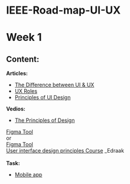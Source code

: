 # IEEE-Road-map-UI-UX

# Week 1 

## Content:

 **Articles:**
- [The Difference between UI & UX](https://www.interaction-design.org/literature/article/ux-vs-ui-what-s-the-difference)
- [UX Roles](https://www.interaction-design.org/literature/topics/ux-roles#:~:text=UX%20roles%20describe%20the%20various,of%20the%20ideal%20design%20process)
- [Principles of UI Design](https://uxplanet.org/7-key-principles-of-ui-design-fbf05f5805f)

 **Vedios:**
- [The Principles of Design](https://www.youtube.com/watch?v=9EPTM91TBDU)


[Figma Tool](https://learnux.io/course/figma)<br>
or <br>
[Figma Tool](https://www.youtube.com/watch?v=kbZejnPXyLM)<br>
[User interface design principles Course](https://www.edraak.org/en/programs/course/uidesign-v1/) _Edraak <br><br>
 **Task:**
 - [Mobile app](https://dribbble.com/shots/19021013-Mobile-App-iOS-Android-UI)


    


